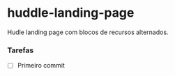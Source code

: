 # huddle-landing-page
Hudle landing page com blocos de recursos alternados.

### Tarefas 

- [ ] Primeiro commit 